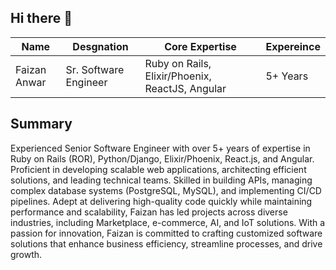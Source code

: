 ## Hi there 👋

| Name  | Desgnation |  Core Expertise | Expereince |
| ------------- | ------------- | ------------- | ------------- |
| Faizan Anwar  | Sr. Software Engineer | Ruby on Rails, Elixir/Phoenix, ReactJS, Angular | 5+ Years

## Summary

Experienced Senior Software Engineer with over 5+ years of expertise in Ruby on Rails (ROR), Python/Django, Elixir/Phoenix, React.js, and Angular. Proficient in developing scalable web applications, architecting efficient solutions, and leading technical teams. Skilled in building APIs, managing complex database systems (PostgreSQL, MySQL), and implementing CI/CD pipelines. Adept at delivering high-quality code quickly while maintaining performance and scalability, Faizan has led projects across diverse industries, including Marketplace, e-commerce, AI, and IoT solutions. With a passion for innovation, Faizan is committed to crafting customized software solutions that enhance business efficiency, streamline processes, and drive growth.
<!--
**faizananwardeveloper/faizananwardeveloper** is a ✨ _special_ ✨ repository because its `README.md` (this file) appears on your GitHub profile.

Here are some ideas to get you started:

- 🔭 I’m currently working on ...
- 🌱 I’m currently learning ...
- 👯 I’m looking to collaborate on ...
- 🤔 I’m looking for help with ...
- 💬 Ask me about ...
- 📫 How to reach me: ...
- 😄 Pronouns: ...
- ⚡ Fun fact: ...
-->

